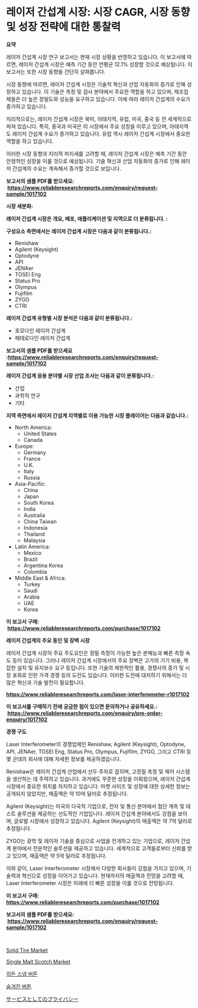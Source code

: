 <p><h1>레이저 간섭계 시장: 시장 CAGR, 시장 동향 및 성장 전략에 대한 통찰력</h1></p><p><strong>요약</strong></p>
<p><p>레이저 간섭계 시장 연구 보고서는 현재 시장 상황을 반영하고 있습니다. 이 보고서에 따르면, 레이저 간섭계 시장은 예측 기간 동안 연평균 12.1% 성장할 것으로 예상됩니다. 이 보고서는 또한 시장 동향을 간단히 살펴봅니다. </p><p>시장 동향에 따르면, 레이저 간섭계 시장은 기술적 혁신과 산업 자동화의 증가로 인해 성장하고 있습니다. 이 기술은 측정 및 검사 분야에서 주요한 역할을 하고 있으며, 제조업체들은 더 높은 정밀도와 성능을 요구하고 있습니다. 이에 따라 레이저 간섭계의 수요가 증가하고 있습니다.</p><p>지리적으로는, 레이저 간섭계 시장은 북미, 아태지역, 유럽, 미국, 중국 등 전 세계적으로 퍼져 있습니다. 특히, 중국과 미국은 이 시장에서 주요 성장을 이루고 있으며, 아태지역도 레이저 간섭계 수요가 증가하고 있습니다. 유럽 역시 레이저 간섭계 시장에서 중요한 역할을 하고 있습니다.</p><p>이러한 시장 동향과 지리적 퍼지세를 고려할 때, 레이저 간섭계 시장은 예측 기간 동안 안정적인 성장을 이룰 것으로 예상됩니다. 기술 혁신과 산업 자동화의 증가로 인해 레이저 간섭계의 수요는 계속해서 증가할 것으로 보입니다.</p></p>
<p><strong>보고서의 샘플 PDF를 받으세요: &nbsp;<a href="https://www.reliableresearchreports.com/enquiry/request-sample/1017102">https://www.reliableresearchreports.com/enquiry/request-sample/1017102</a></strong></p>
<p><strong>시장 세분화:</strong></p>
<p><strong> 레이저 간섭계 시장은 개요, 배포, 애플리케이션 및 지역으로 더 분류됩니다. :</strong></p>
<p><strong>구성요소 측면에서는 레이저 간섭계 시장은 다음과 같이 분류됩니다.:</strong></p>
<p><ul><li>Renishaw</li><li>Agilent (Keysight)</li><li>Optodyne</li><li>API</li><li>JENAer</li><li>TOSEI Eng</li><li>Status Pro</li><li>Olympus</li><li>Fujifilm</li><li>ZYGO</li><li>CTRI</li></ul></p>
<p><strong> 레이저 간섭계 유형별 시장 분석은 다음과 같이 분류됩니다.:</strong></p>
<p><ul><li>호모다인 레이저 간섭계</li><li>헤테로다인 레이저 간섭계</li></ul></p>
<p><strong>보고서의 샘플 PDF를 받으세요 :<a href="https://www.reliableresearchreports.com/enquiry/request-sample/1017102">https://www.reliableresearchreports.com/enquiry/request-sample/1017102</a></strong></p>
<p><strong> 레이저 간섭계 응용 분야별 시장 산업 조사는 다음과 같이 분류됩니다.:</strong></p>
<p><ul><li>산업</li><li>과학적 연구</li><li>기타</li></ul></p>
<p><strong>지역 측면에서 레이저 간섭계 지역별로 이용 가능한 시장 플레이어는 다음과 같습니다.:</strong></p>
<p><ul>
    <li>
        North America:
        <ul>
            <li>United States</li>
            <li>Canada</li>
        </ul>
    </li>
    <li>
        Europe:
        <ul>
            <li>Germany</li>
            <li>France</li>
            <li>U.K.</li>
            <li>Italy</li>
            <li>Russia</li>
        </ul>
    </li>
    <li>
        Asia-Pacific:
        <ul>
            <li>China</li>
            <li>Japan</li>
            <li>South Korea</li>
            <li>India</li>
            <li>Australia</li>
            <li>China Taiwan</li>
            <li>Indonesia</li>
            <li>Thailand</li>
            <li>Malaysia</li>
        </ul>
    </li>
    <li>
        Latin America:
        <ul>
            <li>Mexico</li>
            <li>Brazil</li>
            <li>Argentina Korea</li>
            <li>Colombia</li>
        </ul>
    </li>
    <li>
        Middle East & Africa:
        <ul>
            <li>Turkey</li>
            <li>Saudi</li>
            <li>Arabia</li>
            <li>UAE</li>
            <li>Korea</li>
        </ul>
    </li>
    </ul></p>
<p><strong>이 보고서 구매: &nbsp;<a href="https://www.reliableresearchreports.com/purchase/1017102">https://www.reliableresearchreports.com/purchase/1017102</a></strong></p>
<p><strong>레이저 간섭계의 주요 동인 및 장벽 시장</strong></p>
<p><p>레이저 간섭계 시장의 주요 주도요인은 정밀 측정이 가능한 높은 분해능과 빠른 측정 속도 등이 있습니다. 그러나 레이저 간섭계 시장에서의 주요 장벽은 고가의 기기 비용, 복잡한 설치 및 유지보수 요구 등입니다. 또한 기술의 제한적인 활용, 경쟁사의 증가 및 시장 포화로 인한 가격 경쟁 등의 도전도 있습니다. 이러한 도전에 대처하기 위해서는 더 많은 혁신과 기술 발전이 필요합니다.</p></p>
<p><strong><a href="https://www.reliableresearchreports.com/laser-interferometer-r1017102">https://www.reliableresearchreports.com/laser-interferometer-r1017102</a></strong></p>
<p><strong>이 보고서를 구매하기 전에 궁금한 점이 있으면 문의하거나 공유하세요.: &nbsp;<a href="https://www.reliableresearchreports.com/enquiry/pre-order-enquiry/1017102">https://www.reliableresearchreports.com/enquiry/pre-order-enquiry/1017102</a></strong></p>
<p><strong>경쟁 구도</strong></p>
<p><p>Laser Interferometer의 경쟁업체인 Renishaw, Agilent (Keysight), Optodyne, API, JENAer, TOSEI Eng, Status Pro, Olympus, Fujifilm, ZYGO, 그리고 CTRI 등 몇 군데의 회사에 대해 자세한 정보를 제공하겠습니다. </p><p>Renishaw은 레이저 간섭계 산업에서 선두 주자로 꼽히며, 고정밀 측정 및 제어 시스템을 생산하는 데 주력하고 있습니다. 과거에도 꾸준한 성장을 이뤄왔으며, 레이저 간섭계 시장에서 중요한 위치를 차지하고 있습니다. 마켓 사이즈 및 성장에 대한 상세한 정보는 공개되지 않았지만, 매출액은 약 10억 달러로 추정됩니다.</p><p>Agilent (Keysight)는 미국의 다국적 기업으로, 전자 및 통신 분야에서 첨단 계측 및 테스트 솔루션을 제공하는 선도적인 기업입니다. 레이저 간섭계 분야에서도 강점을 보이며, 글로벌 시장에서 성장하고 있습니다. Agilent (Keysight)의 매출액은 약 7억 달러로 추정됩니다.</p><p>ZYGO는 광학 및 레이저 기술을 중심으로 사업을 전개하고 있는 기업으로, 레이저 간섭계 분야에서 전문적인 솔루션을 제공하고 있습니다. 세계적으로 고객들로부터 신뢰를 받고 있으며, 매출액은 약 5억 달러로 추정됩니다.</p><p>이와 같이, Laser Interferometer 시장에서 다양한 회사들이 강점을 가지고 있으며, 기술력과 혁신으로 성장을 이어가고 있습니다. 현재까지의 매출액과 전망을 고려할 때, Laser Interferometer 시장은 미래에 더 빠른 성장을 이룰 것으로 전망됩니다.</p></p>
<p><strong>이 보고서 구매: &nbsp; <a href="https://www.reliableresearchreports.com/purchase/1017102">https://www.reliableresearchreports.com/purchase/1017102</a></strong></p>
<p><strong>보고서의 샘플 PDF를 받으세요: &nbsp;<a href="https://www.reliableresearchreports.com/enquiry/request-sample/1017102">https://www.reliableresearchreports.com/enquiry/request-sample/1017102</a></strong><strong></strong></p>
<p>&nbsp;</p>
<p><p><a href="https://www.linkedin.com/pulse/solid-tire-market-challenges-opportunities-growth-drivers-r3khc?trackingId=OJ52u6a9iq8pIPcp84tKUg%3D%3D">Solid Tire Market</a></p><p><a href="https://github.com/Glendatilghmankmgz0rbhwpy/Market-Research-Report-List-1/blob/main/single-malt-scotch-market.md">Single Malt Scotch Market</a></p><p><a href="https://medium.com/@santiagoiza565682023/%EC%88%A8%EA%B2%A8%EC%A7%84-%EC%8A%A4%EB%83%85-%EB%B2%84%ED%8A%BC-%EC%8B%9C%EC%9E%A5-%EC%A0%90%EC%9C%A0%EC%9C%A8-%EB%B3%80%ED%99%94-%EB%B0%8F-%EC%8B%9C%EC%9E%A5-%EC%84%B1%EC%9E%A5-%EB%8F%99%ED%96%A5-2024%EB%85%84-2031%EB%85%84-0cf978d22042">히든 스냅 버튼</a></p><p><a href="https://medium.com/@maxinewilloughby/%EC%88%A8%EA%B2%A8%EC%A7%84-%EB%B2%84%ED%8A%BC-%EC%8B%9C%EC%9E%A5-%EB%8D%B0%EC%9D%B4%ED%84%B0-%ED%95%B4%EB%8F%85-%EC%8B%9C%EC%9E%A5-%EC%A0%90%EC%9C%A0%EC%9C%A8-%ED%8A%B8%EB%A0%8C%EB%93%9C-%EC%84%B1%EC%9E%A5-%ED%8C%A8%ED%84%B4-c0a2baa9a825">숨겨진 버튼</a></p><p><a href="https://medium.com/@zulu.dawn/2024%E5%B9%B4%E3%81%8B%E3%82%892031%E5%B9%B4%E3%81%BE%E3%81%A7%E3%81%AE%E6%9C%9F%E9%96%93%E3%81%AE%E3%83%97%E3%83%A9%E3%82%A4%E3%83%90%E3%82%B7%E3%83%BC-%E3%82%A2%E3%82%BA-%E3%82%A2-%E3%82%B5%E3%83%BC%E3%83%93%E3%82%B9%E5%B8%82%E5%A0%B4%E5%88%86%E6%9E%90%E3%81%A8%E8%A6%8F%E6%A8%A1%E4%BA%88%E6%B8%AC-377178c6d704">サービスとしてのプライバシー</a></p></p>
